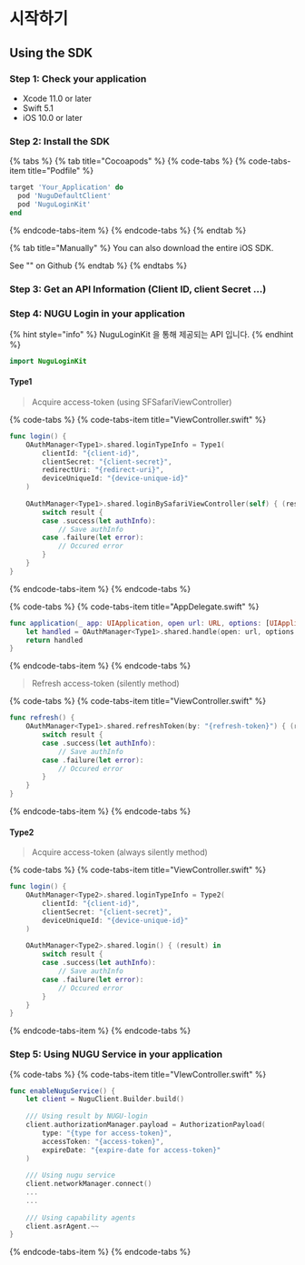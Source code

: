 # 시작하기

## Using the SDK

### Step 1: Check your application

* Xcode 11.0 or later
* Swift 5.1
* iOS 10.0 or later

### Step 2: Install the SDK

{% tabs %}
{% tab title="Cocoapods" %}
{% code-tabs %}
{% code-tabs-item title="Podfile" %}
```ruby
target 'Your_Application' do
  pod 'NuguDefaultClient'
  pod 'NuguLoginKit'
end
```
{% endcode-tabs-item %}
{% endcode-tabs %}
{% endtab %}

{% tab title="Manually" %}
You can also download the entire iOS SDK.

See "" on Github
{% endtab %}
{% endtabs %}

### Step 3: Get an API Information \(Client ID, client Secret ...\)

### Step 4: NUGU Login in your application

{% hint style="info" %}
 NuguLoginKit 을 통해 제공되는 API 입니다.
{% endhint %}

```swift
import NuguLoginKit
```

#### Type1

> Acquire access-token \(using SFSafariViewController\)

{% code-tabs %}
{% code-tabs-item title="ViewController.swift" %}
```swift
func login() {
    OAuthManager<Type1>.shared.loginTypeInfo = Type1(
        clientId: "{client-id}",
        clientSecret: "{client-secret}",
        redirectUri: "{redirect-uri}",
        deviceUniqueId: "{device-unique-id}"
    )
    
    OAuthManager<Type1>.shared.loginBySafariViewController(self) { (result) in
        switch result {
        case .success(let authInfo):
            // Save authInfo
        case .failure(let error):
            // Occured error
        }
    }
}
```
{% endcode-tabs-item %}
{% endcode-tabs %}

{% code-tabs %}
{% code-tabs-item title="AppDelegate.swift" %}
```swift
func application(_ app: UIApplication, open url: URL, options: [UIApplication.OpenURLOptionsKey : Any] = [:]) -> Bool {
    let handled = OAuthManager<Type1>.shared.handle(open: url, options: options)
    return handled
}
```
{% endcode-tabs-item %}
{% endcode-tabs %}

> Refresh access-token \(silently method\)

{% code-tabs %}
{% code-tabs-item title="ViewController.swift" %}
```swift
func refresh() {
    OAuthManager<Type1>.shared.refreshToken(by: "{refresh-token}") { (result) in
        switch result {
        case .success(let authInfo):
            // Save authInfo
        case .failure(let error):
            // Occured error
        }
    }
}
```
{% endcode-tabs-item %}
{% endcode-tabs %}

#### Type2

> Acquire access-token \(always silently method\)

{% code-tabs %}
{% code-tabs-item title="ViewController.swift" %}
```swift
func login() {
    OAuthManager<Type2>.shared.loginTypeInfo = Type2(
        clientId: "{client-id}",
        clientSecret: "{client-secret}",
        deviceUniqueId: "{device-unique-id}"
    )
    
    OAuthManager<Type2>.shared.login() { (result) in
        switch result {
        case .success(let authInfo):
            // Save authInfo
        case .failure(let error):
            // Occured error
        }
    }
}
```
{% endcode-tabs-item %}
{% endcode-tabs %}

### Step 5: Using NUGU Service in your application

{% code-tabs %}
{% code-tabs-item title="VIewController.swift" %}
```swift
func enableNuguService() {
    let client = NuguClient.Builder.build()
    
    /// Using result by NUGU-login
    client.authorizationManager.payload = AuthorizationPayload(
        type: "{type for access-token}",
        accessToken: "{access-token}",
        expireDate: "{expire-date for access-token}"
    )
    
    /// Using nugu service    
    client.networkManager.connect()
    ...
    ...
    
    /// Using capability agents
    client.asrAgent.~~
}
```
{% endcode-tabs-item %}
{% endcode-tabs %}


